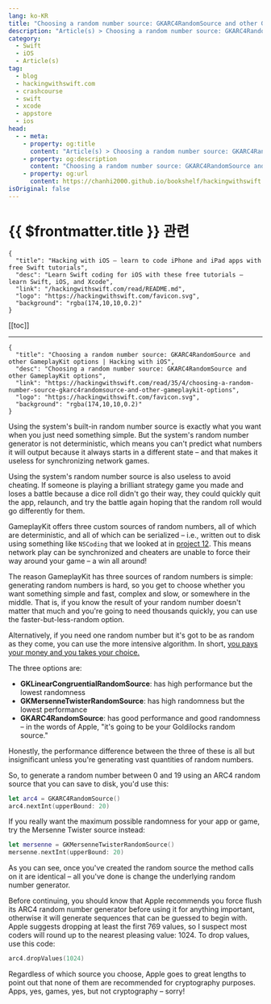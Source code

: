```yaml
---
lang: ko-KR
title: "Choosing a random number source: GKARC4RandomSource and other GameplayKit options"
description: "Article(s) > Choosing a random number source: GKARC4RandomSource and other GameplayKit options"
category:
  - Swift
  - iOS
  - Article(s)
tag: 
  - blog
  - hackingwithswift.com
  - crashcourse
  - swift
  - xcode
  - appstore
  - ios  
head:
  - - meta:
    - property: og:title
      content: "Article(s) > Choosing a random number source: GKARC4RandomSource and other GameplayKit options"
    - property: og:description
      content: "Choosing a random number source: GKARC4RandomSource and other GameplayKit options"
    - property: og:url
      content: https://chanhi2000.github.io/bookshelf/hackingwithswift.com/read/35/04-choosing-a-random-number-source-gkarc4randomsource-and-other-gameplaykit-options.html
isOriginal: false
---
```


# {{ $frontmatter.title }} 관련

```component VPCard
{
  "title": "Hacking with iOS – learn to code iPhone and iPad apps with free Swift tutorials",
  "desc": "Learn Swift coding for iOS with these free tutorials – learn Swift, iOS, and Xcode",
  "link": "/hackingwithswift.com/read/README.md",
  "logo": "https://hackingwithswift.com/favicon.svg",
  "background": "rgba(174,10,10,0.2)"
}
```

[[toc]]

---

```component VPCard
{
  "title": "Choosing a random number source: GKARC4RandomSource and other GameplayKit options | Hacking with iOS",
  "desc": "Choosing a random number source: GKARC4RandomSource and other GameplayKit options",
  "link": "https://hackingwithswift.com/read/35/4/choosing-a-random-number-source-gkarc4randomsource-and-other-gameplaykit-options",
  "logo": "https://hackingwithswift.com/favicon.svg",
  "background": "rgba(174,10,10,0.2)"
}
```

Using the system's built-in random number source is exactly what you want when you just need something simple. But the system's random number generator is not deterministic, which means you can't predict what numbers it will output because it always starts in a different state – and that makes it useless for synchronizing network games.

Using the system's random number source is also useless to avoid cheating. If someone is playing a brilliant strategy game you made and loses a battle because a dice roll didn't go their way, they could quickly quit the app, relaunch, and try the battle again hoping that the random roll would go differently for them.

GameplayKit offers three custom sources of random numbers, all of which are deterministic, and all of which can be serialized – i.e., written out to disk using something like `NSCoding` that we looked at in [project 12](/hackingwithswift.com/read/12/overview.md). This means network play can be synchronized and cheaters are unable to force their way around your game – a win all around!

The reason GameplayKit has three sources of random numbers is simple: generating random numbers is hard, so you get to choose whether you want something simple and fast, complex and slow, or somewhere in the middle. That is, if you know the result of your random number doesn't matter that much and you're going to need thousands quickly, you can use the faster-but-less-random option.

Alternatively, if you need one random number but it's got to be as random as they come, you can use the more intensive algorithm. In short, [<FontIcon icon="fa-brands fa-wikipedia-w"/>you pays your money and you takes your choice.](https://en.wiktionary.org/wiki/you_pays_your_money_and_you_takes_your_choice)

The three options are:

- **GKLinearCongruentialRandomSource**: has high performance but the lowest randomness
- **GKMersenneTwisterRandomSource**: has high randomness but the lowest performance
- **GKARC4RandomSource**: has good performance and good randomness – in the words of Apple, "it's going to be your Goldilocks random source."

Honestly, the performance difference between the three of these is all but insignificant unless you're generating vast quantities of random numbers.

So, to generate a random number between 0 and 19 using an ARC4 random source that you can save to disk, you'd use this:

```swift
let arc4 = GKARC4RandomSource()
arc4.nextInt(upperBound: 20)
```

If you really want the maximum possible randomness for your app or game, try the Mersenne Twister source instead:

```swift
let mersenne = GKMersenneTwisterRandomSource()
mersenne.nextInt(upperBound: 20)
```

As you can see, once you've created the random source the method calls on it are identical – all you've done is change the underlying random number generator.

Before continuing, you should know that Apple recommends you force flush its ARC4 random number generator before using it for anything important, otherwise it will generate sequences that can be guessed to begin with. Apple suggests dropping at least the first 769 values, so I suspect most coders will round up to the nearest pleasing value: 1024. To drop values, use this code:

```swift
arc4.dropValues(1024)
```

Regardless of which source you choose, Apple goes to great lengths to point out that none of them are recommended for cryptography purposes. Apps, yes, games, yes, but not cryptography – sorry!

